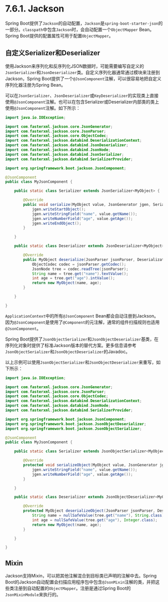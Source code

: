 # 7.6.1. Jackson

Spring Boot提供了`Jackson`的自动配置，`Jackson`是`spring-boot-starter-json`的一部分。`classpath`中包含`Jackson`时，会自动配置一个`ObjectMapper` Bean。Spring Boot提供的配置属性可用于配置`ObjectMapper`。

## 自定义Serializer和Deserializer

使用Jackson来序列化和反序列化JSON数据时，可能需要编写自定义的`JsonSerializer`和`JsonDeserializer`类。自定义序列化器通常通过模块来注册到Jackson，Spring Boot提供了一个`@JsonComponent`注解，可以很容易地把自定义序列化器注册为Spring Bean。

可以在`JsonSerializer`、`JsonDeserializer`或`KeyDeserializer`的实现类上直接使用`@JsonComponent`注解。也可以在包含Serializer或Deserializer内部类的类上使用`@JsonComponent`注解。如下所示：

```java
import java.io.IOException;

import com.fasterxml.jackson.core.JsonGenerator;
import com.fasterxml.jackson.core.JsonParser;
import com.fasterxml.jackson.core.ObjectCodec;
import com.fasterxml.jackson.databind.DeserializationContext;
import com.fasterxml.jackson.databind.JsonDeserializer;
import com.fasterxml.jackson.databind.JsonNode;
import com.fasterxml.jackson.databind.JsonSerializer;
import com.fasterxml.jackson.databind.SerializerProvider;

import org.springframework.boot.jackson.JsonComponent;

@JsonComponent
public class MyJsonComponent {

    public static class Serializer extends JsonSerializer<MyObject> {

        @Override
        public void serialize(MyObject value, JsonGenerator jgen, SerializerProvider serializers) throws IOException {
            jgen.writeStartObject();
            jgen.writeStringField("name", value.getName());
            jgen.writeNumberField("age", value.getAge());
            jgen.writeEndObject();
        }

    }

    public static class Deserializer extends JsonDeserializer<MyObject> {

        @Override
        public MyObject deserialize(JsonParser jsonParser, DeserializationContext ctxt) throws IOException {
            ObjectCodec codec = jsonParser.getCodec();
            JsonNode tree = codec.readTree(jsonParser);
            String name = tree.get("name").textValue();
            int age = tree.get("age").intValue();
            return new MyObject(name, age);
        }

    }

}
```

`ApplicationContext`中的所有`@JsonComponent` Bean都会自动注册到Jackson。因为`@JsonComponent`是使用了`@Component`的元注解，通常的组件扫描规则也适用`@JsonComponent`。

Spring Boot提供了`JsonObjectSerializer`和`JsonObjectDeserializer`基类，在序列化对象时提供了标准Jackson版本的替代方案。更多信息请参考`JsonObjectSerializer`和`JsonObjectDeserializer`的Javadoc。

以上示例可以使用`JsonObjectSerializer`和`JsonObjectDeserializer`来重写，如下所示：

```java
import java.io.IOException;

import com.fasterxml.jackson.core.JsonGenerator;
import com.fasterxml.jackson.core.JsonParser;
import com.fasterxml.jackson.core.ObjectCodec;
import com.fasterxml.jackson.databind.DeserializationContext;
import com.fasterxml.jackson.databind.JsonNode;
import com.fasterxml.jackson.databind.SerializerProvider;

import org.springframework.boot.jackson.JsonComponent;
import org.springframework.boot.jackson.JsonObjectDeserializer;
import org.springframework.boot.jackson.JsonObjectSerializer;

@JsonComponent
public class MyJsonComponent {

    public static class Serializer extends JsonObjectSerializer<MyObject> {

        @Override
        protected void serializeObject(MyObject value, JsonGenerator jgen, SerializerProvider provider) throws IOException {
            jgen.writeStringField("name", value.getName());
            jgen.writeNumberField("age", value.getAge());
        }

    }

    public static class Deserializer extends JsonObjectDeserializer<MyObject> {

        @Override
        protected MyObject deserializeObject(JsonParser jsonParser, DeserializationContext context, ObjectCodec codec, JsonNode tree) throws IOException {
            String name = nullSafeValue(tree.get("name"), String.class);
            int age = nullSafeValue(tree.get("age"), Integer.class);
            return new MyObject(name, age);
        }

    }

}
```

## Mixin

Jackson支持Mixin，可以把其他注解混合到目标类已声明的注解中去。Spring Boot的Jackson自动配置会扫描应用程序包中包含`@JsonMixin`注解的类，并把这些类注册到自动配置的`ObjectMapper`。注册是通过Spring Boot的`JsonMixinModule`来执行的。
